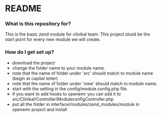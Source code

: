 # README #

### What is this repository for? ###
This is the basic zend module for clinikal team.
This project shuld be the start point for every new module we will create.

### How do I get set up? ###

* download the project
* change the folder name to your module name.
* note that the name of folder under 'src' should  match to module name (begin at capital letter) 
* note that the name of folder under 'view' should  match to module name.
* start with the setting in the config/module.config.php file.
* if you want to add hooks to openemr you can add it to src/Clinikal/Controller/ModuleconfigController.php
* put all the folder in interface/modules/zend_modules/module in openemr project and install
